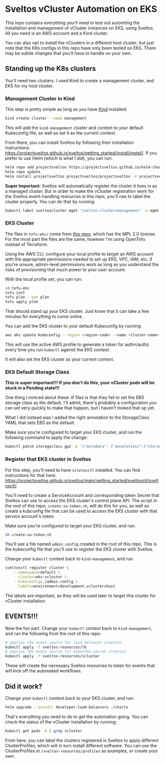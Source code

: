 # Sveltos vCluster Automation on EKS

This repo contains everything you'll need to test out automting the installation and management of vCluster instances on EKS, using Sveltos. All you need is an AWS account and a Kind cluster.

You can also opt to install the vClusters in a different host cluster, but just note that the K8s configs in this repo have only been tested on EKS. There may be subtle changes that you'll have to handle on your own.

## Standing up the K8s clusters

You'll need two clusters. I used Kind to create a management cluster, and EKS for my host cluster.

### Management Cluster in Kind

This step is pretty simple as long as you have [Kind](https://kind.sigs.k8s.io/docs/user/quick-start/) installed:

```sh
kind create cluster --name management
```

This will add the `kind-management` cluster and context to your default Kubeconfig file, as well as set it as the current context.

From there, you can install Sveltos by following their installation instructions: https://projectsveltos.github.io/sveltos/getting_started/install/install/. If you prefer to use Helm (which is what I did), you can run:

```sh
helm repo add projectsveltos https://projectsveltos.github.io/helm-charts
helm repo update
helm install projectsveltos projectsveltos/projectsveltos -n projectsveltos --create-namespace --set agent.managementCluster=true
````

**Super Important:** Sveltos will automatically register the cluster it lives in as a managed cluster. But in order to make the vCluster registration work for the Sveltos event-handling resources in this repo, you'll nee to label the cluster properly. You can do that by running:

```sh
kubectl label sveltoscluster mgmt "sveltos-cluster=management" -n mgmt
```

### EKS Cluster

The files in `tofu-eks/` come from [this repo](https://github.com/hashicorp-education/learn-terraform-provision-eks-cluster), which has the MPL 2.0 license. For the most part the files are the same, however I'm using OpenTofu instead of Terraform.

Using the AWS CLI, configure your local profile to target an AWS account with the appropriate permissions needed to set up EKS, VPC, IAM, etc. If you're unsure, admin-level permissions work as long as you understand the risks of provisioning that much power to your user account.

With the local profile set, you can run:

```sh
cd tofu-eks
tofu init
tofu plan --out plan
tofu apply plan
```

That should stand up your EKS cluster. Just know that it can take a few minutes for everything to come online.

You can add the EKS cluster to your default Kubeconfig by running:

```sh
aws eks update-kubeconfig --region <region-code> --name <cluster-name>
```

This will use the active AWS profile to generate a token for authn/authz every time you run `kubectl` against the EKS context.

It will also set the EKS cluster as your current context.

### EKS Default Storage Class

**This is super important!!! If you don't do this, your vCluster pods will be stuck in a Pending state!!!**

One thing I noticed about these .tf files is that they fail to set the EBS storage class as the default. I'll admit, there's probably a configuration you can set very quickly to make that happen, but I haven't looked that up yet.

What I did instead was I added the right annotation to the StorageClass YAML that sets EBS as the default.

Make sure you're configured to target your EKS cluster, and run the following command to apply the change:

```sh
kubectl patch storageclass gp2 -p '{"metadata": {"annotations":{"storageclass.kubernetes.io/is-default-class":"true"}}}'
```

### Register that EKS cluster in Sveltos

For this step, you'll need to have `svletosctl` installed. You can find instructions for that here: https://projectsveltos.github.io/sveltos/main/getting_started/sveltosctl/sveltosctl/.

You'll need to create a ServiceAccount and corresponding token Secret that Sveltos can use to access the EKS cluster's control plane API. The script in the root of this repo, `create-sa-token.sh`, will do this for you, as well as create a kubconfig file that can be used to access the EKS cluster with that service account's token. 

Make sure you're configured to target your EKS cluster, and run:

```sh
sh create-sa-token.sh
```

You'll see a file named `admin.config` created in the root of this repo. This is the kubeconfig file that you'll use to register the EKS cluster with Sveltos. 

Change your `kubectl` context back to `kind-management`, and run:

```sh
sveltosctl register cluster \
    --namespace=default \
    --cluster=eks-vcluster \
    --kubeconfig=./admin.config \
    --labels=environment=development,vcluster=host
```

The labels are important, as they will be used later to target this cluster for vCluster installation.

## EVENTS!!!

Now the fun part. Change your `kubectl` context back to `kind-management`, and run the following from the root of this repo:

```sh
# applies the event source for load balancer creation
kubectl apply -f sveltos-resources/lb
# applies the event source for exported secret creation
kubectl apply -f sveltos-resources/vcluster
```

These will create the necessary Sveltos resources to listen for events that will kick off the automated workflows.

## Did it work?

Change your `kubectl` context back to your EKS cluster, and run:

```sh
helm upgrade --install developer-load-balancers ./charts
```

That's everything you need to do to get the automation going. You can check the status of the vCluster installation by running:

```sh
kubectl get pods -A | grep vcluster
```

From here, you can label the clusters registered in Sveltos to apply different ClusterProfiles, which will in turn install different software. You can use the ClusterProfiles in `/sveltos-resources/profiles` as examples, or create your own.
